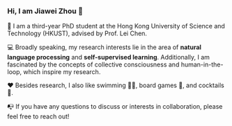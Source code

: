 ### Hi, I am Jiawei Zhou 👋

📖 I am a third-year PhD student at the Hong Kong University of Science and Technology (HKUST), advised by Prof. Lei Chen. 

💻 Broadly speaking, my research interests lie in the area of **natural language processing** and **self-supervised learning**. 
Additionally, I am fascinated by the concepts of collective consciousness and human-in-the-loop, which inspire my research.

❤️ Besides research, I also like swimming 🏊‍♂️, board games 👾, and cocktails 🍹.

📭 If you have any questions to discuss or interests in collaboration, please feel free to reach out!



<!--
**jzhoubu/jzhoubu** is a ✨ _special_ ✨ repository because its `README.md` (this file) appears on your GitHub profile.

Here are some ideas to get you started:

- 🔭 I’m currently working on ...
- 🌱 I’m currently learning ...
- 👯 I’m looking to collaborate on ...
- 🤔 I’m looking for help with ...
- 💬 Ask me about ...
- 📫 How to reach me: ...
- 😄 Pronouns: ...
- ⚡ Fun fact: ...
-->



